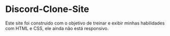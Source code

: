 # Discord-Clone-Site
Este site foi construido com o objetivo de treinar e exibir minhas habilidades com HTML e CSS, ele ainda não está responsivo.
